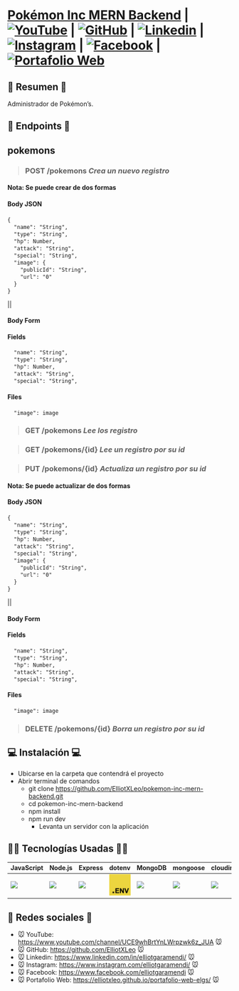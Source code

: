 # [Pokémon Inc MERN Backend](https://pokemon-inc-mern-frontend.netlify.app) | [<img src="https://i.postimg.cc/dtPYcvbM/youtube.png" alt="YouTube" height="20px"/>](https://www.youtube.com/channel/UCE9whBrtYnLWrpzwk6z_JUA) | [<img src="https://i.postimg.cc/5NBMxTJX/github.png" alt="GitHub" height="20px"/>](https://github.com/ElliotXLeo) | [<img src="https://i.postimg.cc/J7BLFtdc/linkedin.png" alt="Linkedin" height="20px"/>](https://www.linkedin.com/in/elliotgaramendi/) | [<img src="https://i.postimg.cc/sfJtqS4W/instagram.png" alt="Instagram" height="20px"/>](https://www.instagram.com/elliotgaramendi/) | [<img src="https://i.postimg.cc/7YHyZXZX/facebook.png" alt="Facebook" height="20px"/>](https://www.facebook.com/elliotgaramendi) | [<img src="https://i.postimg.cc/65TVxg9t/world-globe.png" alt="Portafolio Web" height="20px"/>](https://elliotxleo.github.io/portafolio-web-elgs/)


## 📜 Resumen 📜
Administrador de Pokémon’s.

## 🔗 Endpoints 🔗

## **pokemons**

> ### **POST** /pokemons *Crea un nuevo registro*

#### **Nota:** Se puede crear de dos formas

#### **Body JSON**
```
{
  "name": "String",
  "type": "String",
  "hp": Number,
  "attack": "String",
  "special": "String",
  "image": {
    "publicId": "String",
    "url": "0"
  }
}
```

||

#### **Body Form**
#### Fields
```
  "name": "String",
  "type": "String",
  "hp": Number,
  "attack": "String",
  "special": "String",
```

#### Files
```
  "image": image
```

> ### **GET** /pokemons *Lee los registro* 

> ### **GET** /pokemons/{id} *Lee un registro por su id* 

> ### **PUT** /pokemons/{id} *Actualiza un registro por su id* 

#### **Nota:** Se puede actualizar de dos formas

#### **Body JSON**
```
{
  "name": "String",
  "type": "String",
  "hp": Number,
  "attack": "String",
  "special": "String",
  "image": {
    "publicId": "String",
    "url": "0"
  }
}
```

||

#### **Body Form**
#### Fields
```
  "name": "String",
  "type": "String",
  "hp": Number,
  "attack": "String",
  "special": "String",
```

#### Files
```
  "image": image
```
> ### **DELETE** /pokemons/{id} *Borra un registro por su id* 

## 💻 Instalación 💻
- Ubicarse en la carpeta que contendrá el proyecto
- Abrir terminal de comandos
  - git clone https://github.com/ElliotXLeo/pokemon-inc-mern-backend.git
  - cd pokemon-inc-mern-backend
  - npm install
  - npm run dev
    - Levanta un servidor con la aplicación

## 👨‍💻 Tecnologías Usadas 👨‍💻
<table>
    <thead>
      <tr>
        <th>JavaScript</th>
        <th>Node.js</th>
        <th>Express</th>
        <th>dotenv</th>
        <th>MongoDB</th>
        <th>mongoose</th>
        <th>cloudinary</th>
        <th>Nodemon</th>
      </tr>
    </thead>
    <tbody>
      <tr>
        <td>
          <img src="https://upload.wikimedia.org/wikipedia/commons/thumb/9/99/Unofficial_JavaScript_logo_2.svg/1200px-Unofficial_JavaScript_logo_2.svg.png" width="100%" />
        </td>
        <td>
          <img src="https://nodejs.org/static/images/logo.svg" width="100%" />
        </td>
        <td>
          <img src="https://dev.diegochavez-dc.com/assets/express.acff8a3b.svg" width="100%" />
        </td>
        <td>
          <img src="https://raw.githubusercontent.com/motdotla/dotenv/master/dotenv.png" width="100%" />
        </td>
        <td>
          <img
            src="https://upload.wikimedia.org/wikipedia/commons/thumb/9/93/MongoDB_Logo.svg/2560px-MongoDB_Logo.svg.png" width="100%" />
        </td>
        <td>
          <img
            src="https://tsed.io/mongoose.png" width="100%" />
        </td>
        <td>
          <img
            src="https://upload.wikimedia.org/wikipedia/commons/thumb/b/b2/Cloudinary_logo.svg/2560px-Cloudinary_logo.svg.png" width="100%" />
        </td>
        <td>
          <img
            src="https://user-images.githubusercontent.com/13700/35731649-652807e8-080e-11e8-88fd-1b2f6d553b2d.png" width="100%" />
        </td>
      </tr>
    </tbody>
  </table>

## 🤗 Redes sociales 🤗
- 🐭 YouTube: https://www.youtube.com/channel/UCE9whBrtYnLWrpzwk6z_JUA 🐭
- 🐭 GitHub: https://github.com/ElliotXLeo 🐭
- 🐭 Linkedin: https://www.linkedin.com/in/elliotgaramendi/ 🐭
- 🐭 Instagram: https://www.instagram.com/elliotgaramendi/ 🐭
- 🐭 Facebook: https://www.facebook.com/elliotgaramendi 🐭
- 🐭 Portafolio Web: https://elliotxleo.github.io/portafolio-web-elgs/ 🐭